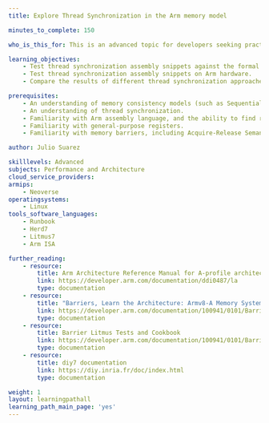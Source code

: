 ```yaml
---
title: Explore Thread Synchronization in the Arm memory model

minutes_to_complete: 150

who_is_this_for: This is an advanced topic for developers seeking practical ways to test thread synchronization approaches in the Arm memory model.

learning_objectives:
    - Test thread synchronization assembly snippets against the formal definition of the Arm memory model.
    - Test thread synchronization assembly snippets on Arm hardware.
    - Compare the results of different thread synchronization approaches. 

prerequisites:
    - An understanding of memory consistency models (such as Sequential Consistency, Weak Ordering, Relaxed Consistency, and Processor Consistency).
    - An understanding of thread synchronization.
    - Familiarity with Arm assembly language, and the ability to find relevant information on Arm assembly instructions.
    - Familiarity with general-purpose registers.
    - Familiarity with memory barriers, including Acquire-Release Semantics.

author: Julio Suarez

skilllevels: Advanced
subjects: Performance and Architecture
cloud_service_providers:
armips:
    - Neoverse
operatingsystems:
    - Linux
tools_software_languages:
    - Runbook
    - Herd7
    - Litmus7
    - Arm ISA

further_reading:
    - resource:
        title: Arm Architecture Reference Manual for A-profile architecture
        link: https://developer.arm.com/documentation/ddi0487/la
        type: documentation
    - resource:
        title: "Barriers, Learn the Architecture: Armv8-A Memory Systems."
        link: https://developer.arm.com/documentation/100941/0101/Barriers
        type: documentation
    - resource:
        title: Barrier Litmus Tests and Cookbook
        link: https://developer.arm.com/documentation/100941/0101/Barriers
        type: documentation
    - resource:
        title: diy7 documentation
        link: https://diy.inria.fr/doc/index.html
        type: documentation

weight: 1
layout: learningpathall
learning_path_main_page: 'yes'
---
```


